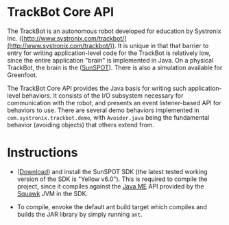 # TrackBot Core API

The TrackBot is an autonomous robot developed for education by Systronix Inc. ([http://www.systronix.com/trackbot/](http://www.systronix.com/trackbot/)). It is unique in that that barrier to entry for writing application-level code for the TrackBot is relatively low, since the entire application "brain" is implemented in Java. On a physical TrackBot, the brain is the ([SunSPOT](http://www.sunspotworld.com)). There is also a simulation available for Greenfoot.

The TrackBot Core API provides the Java basis for writing such application-level behaviors. It consists of the I/O subsystem necessary for communication with the robot, and presents an event listener-based API for behaviors to use. There are several demo behaviors implemented in `com.systronix.trackbot.demo`, with `Avoider.java` being the fundamental behavior (avoiding objects) that others extend from.

# Instructions

- ([Download](http://www.sunspotworld.com)) and install the SunSPOT SDK (the latest tested working version of the SDK is "Yellow v6.0"). This is required to compile the project, since it compiles against the [Java ME](http://en.wikipedia.org/wiki/Java_ME) API provided by the [Squawk](http://en.wikipedia.org/wiki/Squawk_virtual_machine) JVM in the SDK.

- To compile, envoke the default ant build target which compiles and builds the JAR library by simply running `ant`.
